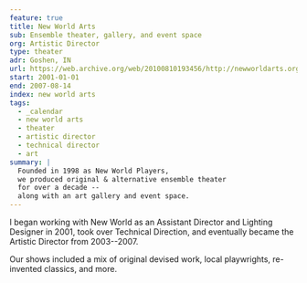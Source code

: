 ```yaml
---
feature: true
title: New World Arts
sub: Ensemble theater, gallery, and event space
org: Artistic Director
type: theater
adr: Goshen, IN
url: https://web.archive.org/web/20100810193456/http://newworldarts.org/events/history.php
start: 2001-01-01
end: 2007-08-14
index: new world arts
tags:
  - _calendar
  - new world arts
  - theater
  - artistic director
  - technical director
  - art
summary: |
  Founded in 1998 as New World Players,
  we produced original & alternative ensemble theater
  for over a decade --
  along with an art gallery and event space.
---
```


I began working with New World
as an Assistant Director and Lighting Designer in 2001,
took over Technical Direction,
and eventually became the Artistic Director
from 2003--2007.

Our shows included a mix of
original devised work,
local playwrights,
re-invented classics,
and more.
